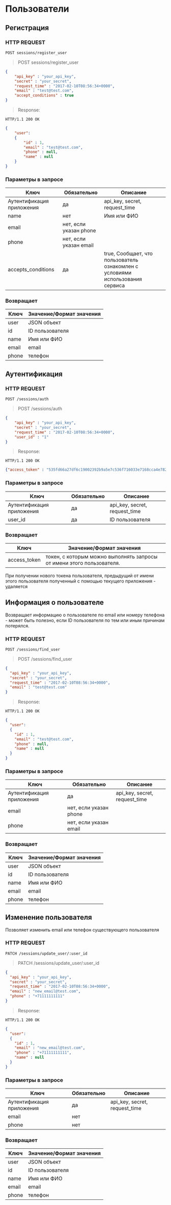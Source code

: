 # Пользователи

## Регистрация

### HTTP REQUEST

`POST sessions/register_user`

> POST sessions/register_user

```json
{
	"api_key" : "your_api_key",
	"secret" : "your_secret",
	"request_time" : "2017-02-10T08:56:34+0000",
	"email" : "test@test.com",
	"accept_conditions" : true
}
```

> Response:

```http
HTTP/1.1 200 OK
```
```json
{
	"user":
	{
		"id" : 1,
		"email" : "test@test.com",
		"phone" : null,
		"name" : null
	}
}
```

### Параметры в запросе

Ключ | Обязательно | Описание
--------- | ------- | -----------
Аутентификация приложения | да | api_key, secret, request_time
name | нет | Имя или ФИО
email | нет, если указан phone | 
phone | нет, если указан email | 
accepts_conditions | да | true, Сообщает, что пользователь ознакомлен с условиями использования сервиса

### Возвращает

Ключ | Значение/Формат значения
--------- | -----------
user | JSON объект
id | ID пользователя
name | Имя или ФИО
email | email
phone | телефон

## Аутентификация

### HTTP REQUEST

`POST /sessions/auth`

> POST /sessions/auth

```json
{
	"api_key" : "your_api_key",
	"secret" : "your_secret",
	"request_time" : "2017-02-10T08:56:34+0000",
	"user_id" : "1"
}
```
> Response:

```http
HTTP/1.1 200 OK
```
```json
{"access_token" : "535fd66a27df6c19002392b9a5e7c536f716033e7168cca4e782e7cb349c304f"}
```

### Параметры в запросе

Ключ | Обязательно | Описание
--------- | ------- | -----------
Аутентификация приложения | да | api_key, secret, request_time
user_id | да | ID пользователя

### Возвращает

Ключ | Значение/Формат значения
--------- | -----------
access_token | токен, с которым можно выполнять запросы от имени этого пользователя.

<aside class="notice">
При получении нового токена пользователя, предыдущий от имени этого пользователя полученный с помощью текущего приложения - удаляется
</aside>

## Информация о пользователе

Возвращает информацию о пользователе по email или номеру телефона - может быть полезно, если ID пользователя по тем или иным причинам потерялся.

### HTTP REQUEST

`POST /sessions/find_user`

> POST /sessions/find_user

```json
{
  "api_key" : "your_api_key",
  "secret" : "your_secret",
  "request_time" : "2017-02-10T08:56:34+0000",
  "email" : "test@test.com"
}
```

> Response:

```http
HTTP/1.1 200 OK
```
```json
{
  "user":
  {
    "id" : 1,
    "email" : "test@test.com",
    "phone" : null,
    "name" : null
  }
}
```

### Параметры в запросе

Ключ | Обязательно | Описание
--------- | ------- | -----------
Аутентификация приложения | да | api_key, secret, request_time
email | нет, если указан phone | 
phone | нет, если указан email | 

### Возвращает

Ключ | Значение/Формат значения
--------- | -----------
user | JSON объект
id | ID пользователя
name | Имя или ФИО
email | email
phone | телефон

## Изменение пользователя

Позволяет изменить email или телефон существующего пользователя

### HTTP REQUEST

`PATCH /sessions/update_user/:user_id`

> PATCH /sessions/update_user/:user_id

```json
{
  "api_key" : "your_api_key",
  "secret" : "your_secret",
  "request_time" : "2017-02-10T08:56:34+0000",
  "email" : "new_email@test.com",
  "phone" : "+71111111111"
}
```

> Response:

```http
HTTP/1.1 200 OK
```
```json
{
  "user":
  {
    "id" : 1,
    "email" : "new_email@test.com",
    "phone" : "+71111111111",
    "name" : null
  }
}
```

### Параметры в запросе

Ключ | Обязательно | Описание
--------- | ------- | -----------
Аутентификация приложения | да | api_key, secret, request_time
email | нет | 
phone | нет | 

### Возвращает

Ключ | Значение/Формат значения
--------- | -----------
user | JSON объект
id | ID пользователя
name | Имя или ФИО
email | email
phone | телефон


